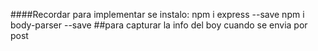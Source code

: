 ####Recordar para implementar
se instalo:
npm i express --save
npm i body-parser --save ##para  capturar la info del boy cuando se envia por post
